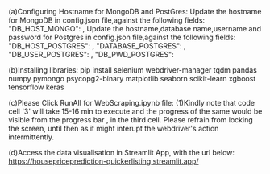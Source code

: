 (a)Configuring Hostname for MongoDB and PostGres:
Update the hostname for MongoDB in config.json file,against the following fields:
 "DB_HOST_MONGO": <replace with host name for mongoDB>,
Update the hostname,database name,username and password for Postgres in config.json file,against the following fields:
"DB_HOST_POSTGRES": <replace with host name for postgresDB>,
"DATABASE_POSTGRES": <replace with database name for postgresDB>,
"DB_USER_POSTGRES": <replace with username for postgresDB>,
"DB_PWD_POSTGRES": <replace with password for postgresDB>

(b)Installing libraries:
pip install selenium webdriver-manager tqdm pandas numpy pymongo psycopg2-binary matplotlib seaborn scikit-learn xgboost tensorflow keras

(c)Please Click RunAll for WebScraping.ipynb file:
(1)Kindly note that code cell '3' will take 15-16 min to execute and the progress of the same would be visible from the progress bar , in the third cell. Please refrain from locking the screen, until then as it might interupt the webdriver's action  intermittently. 

(d)Access the data visualisation in Streamlit App, with the url below:
https://housepriceprediction-quickerlisting.streamlit.app/
